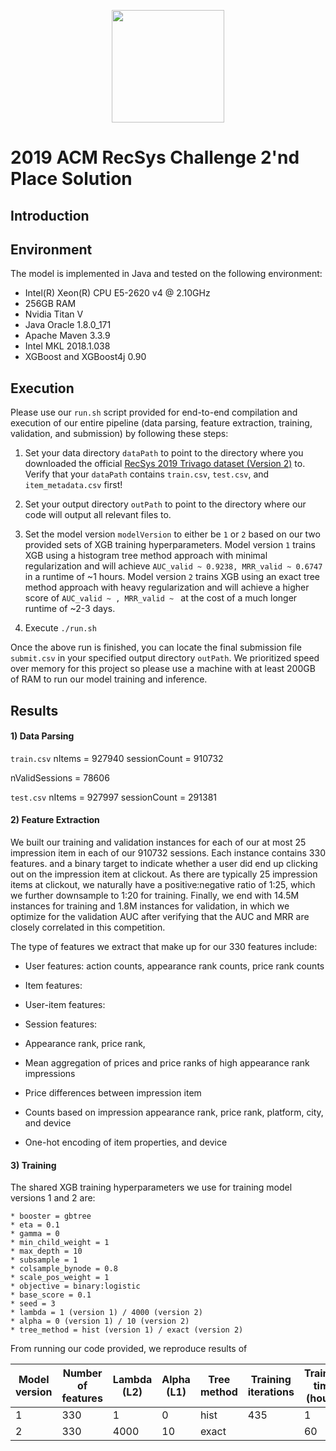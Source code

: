 <p align="center">
<a href="https://layer6.ai/"><img src="https://github.com/layer6ai-labs/DropoutNet/blob/master/logs/logobox.jpg" width="180"></a>
</p>

# 2019 ACM RecSys Challenge 2'nd Place Solution

## Introduction



## Environment

The model is implemented in Java and tested on the following environment:

* Intel(R) Xeon(R) CPU E5-2620 v4 @ 2.10GHz
* 256GB RAM
* Nvidia Titan V
* Java Oracle 1.8.0_171
* Apache Maven 3.3.9
* Intel MKL 2018.1.038
* XGBoost and XGBoost4j 0.90

## Execution

Please use our `run.sh` script provided for end-to-end compilation and execution of our entire pipeline (data parsing, feature extraction, training, validation, and submission) by following these steps:

1) Set your data directory `dataPath` to point to the directory where you downloaded the official [RecSys 2019 Trivago dataset (Version 2)](https://recsys.trivago.cloud/challenge/dataset/) to. Verify that your `dataPath` contains `train.csv`, `test.csv`, and `item_metadata.csv` first!

2) Set your output directory `outPath` to point to the directory where our code will output all relevant files to.

3) Set the model version `modelVersion` to either be `1` or `2` based on our two provided sets of XGB training hyperparameters. Model version `1` trains XGB using a histogram tree method approach with minimal regularization and will achieve `AUC_valid ~ 0.9238, MRR_valid ~ 0.6747` in a runtime of ~1 hours. Model version `2` trains XGB using an exact tree method approach with heavy regularization and will achieve a higher score of `AUC_valid ~ , MRR_valid ~ ` at the cost of a much longer runtime of ~2-3 days.

4) Execute `./run.sh`

Once the above run is finished, you can locate the final submission file `submit.csv` in your specified output directory `outPath`. We prioritized speed over memory for this project so please use a machine with at least 200GB of RAM to run our model training and inference.

## Results



#### 1) Data Parsing

`train.csv`
nItems = 927940
sessionCount = 910732

nValidSessions = 78606

`test.csv`
nItems = 927997
sessionCount = 291381


#### 2) Feature Extraction

We built our training and validation instances for each of our at most 25 impression item in each of our 910732 sessions.
Each instance contains 330 features. and a binary target to indicate whether a user did end up clicking out on the impression item at clickout. 
As there are typically 25 impression items at clickout, we naturally have a positive:negative ratio of 1:25, which we further downsample to 1:20 for training.
Finally, we end with 14.5M instances for training and 1.8M instances for validation, in which we optimize for the validation AUC after verifying that the AUC and MRR are closely correlated in this competition.

The type of features we extract that make up for our 330 features include:

* User features: action counts, appearance rank counts, price rank counts

* Item features: 

* User-item features:

* Session features:

* Appearance rank, price rank, 

* Mean aggregation of prices and price ranks of high appearance rank impressions

* Price differences between impression item 

* Counts based on impression appearance rank, price rank, platform, city, and device

* One-hot encoding of item properties, and device

#### 3) Training

The shared XGB training hyperparameters we use for training model versions 1 and 2 are:
```
* booster = gbtree
* eta = 0.1
* gamma = 0
* min_child_weight = 1
* max_depth = 10
* subsample = 1
* colsample_bynode = 0.8
* scale_pos_weight = 1
* objective = binary:logistic
* base_score = 0.1
* seed = 3
* lambda = 1 (version 1) / 4000 (version 2)
* alpha = 0 (version 1) / 10 (version 2)
* tree_method = hist (version 1) / exact (version 2) 
```

From running our code provided, we reproduce results of

| Model version | Number of features | Lambda (L2) | Alpha (L1) | Tree method | Training iterations | Training time (hours) | AUC (valid) | MRR (valid) | MRR (test/leaderboard) |
|---|---|---|---|---|---|---|---|---|---|
| 1 | 330 | 1 | 0 | hist |  435 | 1 | 0.9238 | 0.6747 | ~0.683 |
| 2 | 330 | 4000 | 10 | exact |  | 60 | 0.9258 | 0.6774 | ~0.685 |